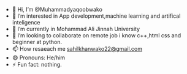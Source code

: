 - 👋 Hi, I’m @Muhammadyaqoobwako
- 👀 I’m interested in App development,machine learning and artifical inteligence
- 🌱 I’m currently in Mohammad Ali Jinnah University
- 💞️ I’m looking to collaborate on remote job i know c++,html css and beginner at python.
- 📫 How resaeach me sahilkhanwako22@gmail.com
- 😄 Pronouns: He/him
- ⚡ Fun fact: nothing.

<!---
Muhammadyaqoobwako/Muhammadyaqoobwako is a ✨ special ✨ repository because its `README.md` (this file) appears on your GitHub profile.
You can click the Preview link to take a look at your changes.
--->
